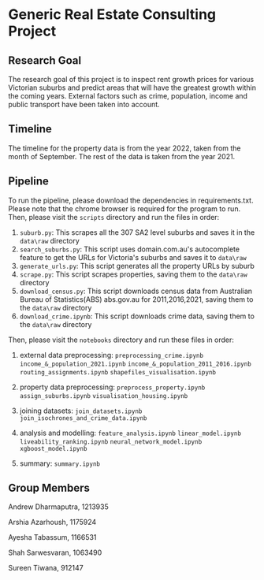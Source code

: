 # Generic Real Estate Consulting Project

## Research Goal
The research goal of this project is to inspect rent growth prices for various Victorian suburbs and predict areas that will have the greatest growth within the coming years. External factors such as crime, population, income and public transport have been taken into account. 

## Timeline
The timeline for the property data is from the year 2022, taken from the month of September. The rest of the data is taken from the year 2021. 

## Pipeline
To run the pipeline, please download the dependencies in requirements.txt. Please note that the chrome browser is required for the program to run. 
Then, please visit the `scripts` directory and run the files in order:
1. `suburb.py`: This scrapes all the 307 SA2 level suburbs and saves it in the `data\raw` directory
2. `search_suburbs.py`: This script uses domain.com.au's autocomplete feature to get the URLs for Victoria's suburbs and saves it to `data\raw`
3. `generate_urls.py`: This script generates all the property URLs by suburb
3. `scrape.py`: This script scrapes properties, saving them to the `data\raw` directory
4. `download_census.py`: This script downloads census data from Australian Bureau of Statistics(ABS) abs.gov.au for 2011,2016,2021, saving them to the `data\raw` directory
5. `download_crime.ipynb`: This script downloads crime data, saving them to the `data\raw` directory

Then, please visit the `notebooks` directory and run these files in order:
1. external data preprocessing: 
`preprocessing_crime.ipynb`
`income_&_population_2021.ipynb`
`income_&_population_2011_2016.ipynb`
`routing_assignments.ipynb`
`shapefiles_visualisation.ipynb`


2. property data preprocessing:
`preprocess_property.ipynb`
`assign_suburbs.ipynb`
`visualisation_housing.ipynb`

3. joining datasets:
`join_datasets.ipynb`
`join_isochrones_and_crime_data.ipynb`

4. analysis and modelling:
`feature_analysis.ipynb`
`linear_model.ipynb`
`liveability_ranking.ipynb`
`neural_network_model.ipynb`
`xgboost_model.ipynb`

5. summary:
`summary.ipynb`


## Group Members 
Andrew Dharmaputra, 1213935

Arshia Azarhoush, 1175924

Ayesha Tabassum, 1166531

Shah Sarwesvaran, 1063490

Sureen Tiwana, 912147



